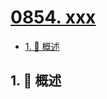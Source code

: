 # [0854. xxx](https://github.com/Tdahuyou/TNotes.leetcode/tree/main/notes/0854.%20xxx)

<!-- region:toc -->

- [1. 📝 概述](#1--概述)

<!-- endregion:toc -->

## 1. 📝 概述
